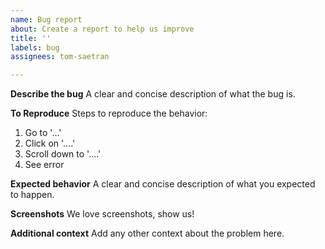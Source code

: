 ```yaml
---
name: Bug report
about: Create a report to help us improve
title: ''
labels: bug
assignees: tom-saetran

---
```


**Describe the bug**
A clear and concise description of what the bug is.

**To Reproduce**
Steps to reproduce the behavior:
1. Go to '...'
2. Click on '....'
3. Scroll down to '....'
4. See error

**Expected behavior**
A clear and concise description of what you expected to happen.

**Screenshots**
We love screenshots, show us!

**Additional context**
Add any other context about the problem here.
